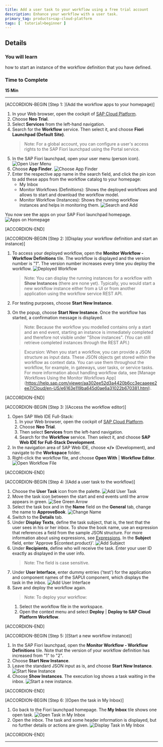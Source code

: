 ```yaml
---
title: Add a user task to your workflow using a free trial account
description: Enhance your workflow with a user task.
primary_tag: products>sap-cloud-platform
tags: [  tutorial>beginner ]
---
```


## Details
### You will learn  
how to start an instance of the workflow definition that you have defined.

### Time to Complete
**15 Min**

---
[ACCORDION-BEGIN [Step 1: ](Add the workflow apps to your homepage)]
1. In your Web browser, open the cockpit of [SAP Cloud Platform](https://account.hanatrial.ondemand.com/cockpit).
2. Choose **Neo Trial**.
3. Select **Services** from the left-hand navigation.
4. Search for the **Workflow** service. Then select it, and choose **Fiori Launchpad (Default Site)**.
    > Note: For a global account, you can configure a user's access rights to the SAP Fiori launchpad using the Portal service.
5. In the SAP Fiori launchpad, open your user menu (person icon).
![Open User Menu](open-user-menu.png)
6. Choose **App Finder**.
![Choose App Finder](choose-app-finder.png)
7. Enter the respective app name in the search field, and click the pin icon to add these apps from the workflow catalog to your homepage:
      - My Inbox
      - Monitor Workflows (Definitions): Shows the deployed workflows and allows to start and download the workflow model.
      - Monitor Workflow (Instances): Shows the running workflow instances and helps in monitoring them.
![Search and Add](search-and-add.png)

You now see the apps on your SAP Fiori launchpad homepage.
![Apps on Homepage](apps-homepage.png)

[ACCORDION-END]

[ACCORDION-BEGIN [Step 2: ](Display your workflow definition and start an instance)]
1. To access your deployed workflow, open the **Monitor Workflow - Workflow Definitions** tile.
  The workflow is displayed and the version number is "1". The version number increases every time you deploy the workflow.
![Deployed Workflow](deployed-workflow.png)

    > Note:
    You can display the running instances for a workflow with **Show Instances** (there are none yet).
    Typically, you would start a new workflow instance either from a UI or from another application using the workflow service REST API.

2. For testing purposes, choose **Start New Instance**.
3. On the popup, choose **Start New Instance**.
   Once the workflow has started, a confirmation message is displayed.

    >Note: Because the workflow you modelled contains only a start and an end event, starting an instance is immediately completed and therefore not visible under "Show instances". (You can still retrieve completed instances through the REST API.)

    >Excursion: When you start a workflow, you can provide a JSON structure as input data. These JSON objects get stored within the workflow as context data. You can use them throughout the workflow, for example, in gateways, user tasks, or service tasks. For more information about handling workflow data, see [Manage Workflows Using the Monitor Workflows App] (https://help.sap.com/viewer/aa302ee52d3a4420b6cc3ecaaeee2ee7/Cloud/en-US/e6163e119ba645d0ae6a31022b670381.html).

[ACCORDION-END]

[ACCORDION-BEGIN [Step 3: ](Access the workflow editor)]
1. Open SAP Web IDE Full-Stack:
    1. In your Web browser, open the cockpit of [SAP Cloud Platform](https://account.hanatrial.ondemand.com/cockpit).
    2. Choose **Neo Trial**.
    3. Then select **Services** from the left-hand navigation.
    4. Search for the **Workflow** service. Then select it, and choose **SAP Web IDE for Full-Stack Development**.
2. In the navigation area of SAP Web IDE, choose **</>** (Development), and navigate to the **Workspace** folder.
3. Right-click the workflow file, and choose **Open With** | **Workflow Editor**.
![Open Workflow File](open-wf-file.png)

[ACCORDION-END]

[ACCORDION-BEGIN [Step 4: ](Add a user task to the workflow)]
1. Choose the **User Task** icon from the palette.
![Add User Task](add-user-task-prep.png)
2. Move the task icon between the start and end events until the arrow appears in green.
![See Green Arrow](green-arrow.png)
3. Select the task box and in the **Name** field on the **General** tab, change the name to **ApproveBook**.
![Change Name](change-name.png)
4. Switch to the **Details** tab.
5. Under **Display Texts**, define the task subject, that is, the text that the user sees in his or her inbox.
   To show the book name, use an expression that references a field from the sample JSON structure. For more information about using expressions, see [Expressions](https://help.sap.com/viewer/f63bbdc234ce4211ab2cdb44564a0acd/Cloud/en-US/9f91b1c0fac3414d9cba1015dea381f1.html).
   In the **Subject** field, enter 'Approve ${context.product}'.
![Add Subject](add-subject.png)
6. Under **Recipients**, define who will receive the task. Enter your user ID exactly as displayed in the user info.
    > Note: The field is case sensitive.
7. Under **User Interface**, enter dummy entries ('test') for the application and component names of the SAPUI component, which displays the task in the inbox.
![Add User Interface](add-user-interface.png)
8. Save and deploy the workflow again.
    > Note: To deploy your workflow:
    1. Select the workflow file in the workspace.
    2. Open the context menu and select **Deploy** | **Deploy to SAP Cloud Platform Workflow**.

[ACCORDION-END]

[ACCORDION-BEGIN [Step 5: ](Start a new workflow instance)]
1. In the SAP Fiori launchpad, open the **Monitor Workflow - Workflow Definitions** tile.
   Note that the version of your workflow definition has increased from "1" to "2".
2. Choose **Start New Instance**.
3. Leave the standard JSON input as is, and choose **Start New Instance**.
![Start New Instance](start-new-instance.png)
4. Choose **Show Instances**.
   The execution log shows a task waiting in the inbox.
![Start a new instance.](start-second-instance.png)

[ACCORDION-END]

[ACCORDION-BEGIN [Step 6: ](Open the task in My Inbox)]
1. Go back to the Fiori launchpad homepage. The **My Inbox** tile shows one open task.
   ![Open Task in My Inbox](open-task.png)
2. Open the inbox. The task and some header information is displayed, but no further details or actions are given.
![Display Task in My Inbox](task-in-inbox.png)

[ACCORDION-END]

---
